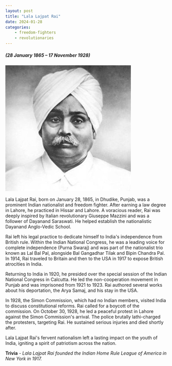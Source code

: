 ```yaml
---
layout: post
title: "Lala Lajpat Rai"
date: 2024-01-28
categories:
    - freedom-fighters
    - revolutionaries
---
```

##### (28 January 1865 – 17 November 1928)

<img src="/images/Lala-Lajpat-Rai.jpg" alt="Lala Lajpat Rai Image" class="circular-img" />


Lala Lajpat Rai, born on January 28, 1865, in Dhudike, Punjab, was a prominent Indian nationalist and freedom fighter. After earning a law degree in Lahore, he practiced in Hissar and Lahore. A voracious reader, Rai was deeply inspired by Italian revolutionary Giuseppe Mazzini and was a follower of Dayanand Saraswati. He helped establish the nationalistic Dayanand Anglo-Vedic School.

Rai left his legal practice to dedicate himself to India's independence from British rule. Within the Indian National Congress, he was a leading voice for complete independence (Purna Swaraj) and was part of the nationalist trio known as Lal Bal Pal, alongside Bal Gangadhar Tilak and Bipin Chandra Pal. In 1914, Rai traveled to Britain and then to the USA in 1917 to expose British atrocities in India.

Returning to India in 1920, he presided over the special session of the Indian National Congress in Calcutta. He led the non-cooperation movement in Punjab and was imprisoned from 1921 to 1923. Rai authored several works about his deportation, the Arya Samaj, and his stay in the USA.

In 1928, the Simon Commission, which had no Indian members, visited India to discuss constitutional reforms. Rai called for a boycott of the commission. On October 30, 1928, he led a peaceful protest in Lahore against the Simon Commission's arrival. The police brutally lathi-charged the protesters, targeting Rai. He sustained serious injuries and died shortly after.

Lala Lajpat Rai's fervent nationalism left a lasting impact on the youth of India, igniting a spirit of patriotism across the nation.

__Trivia__ - *Lala Lajpat Rai founded the Indian Home Rule League of America in New York in 1917.*